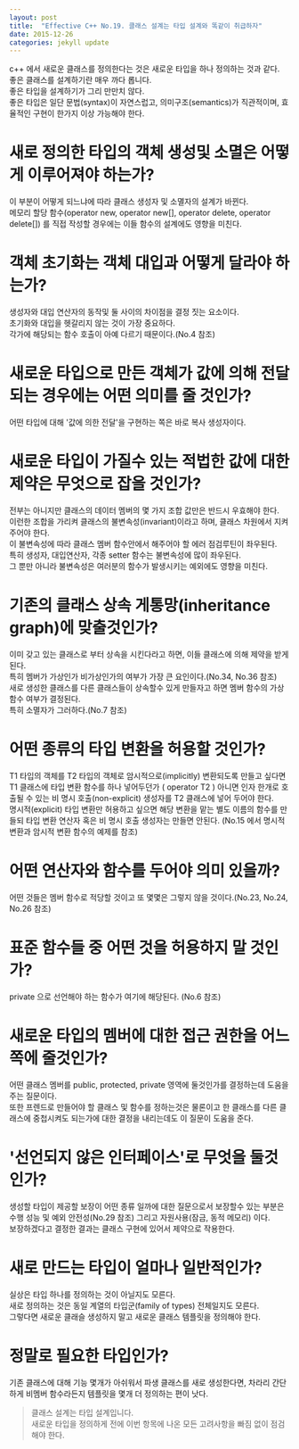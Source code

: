 ```yaml
---
layout: post
title:  "Effective C++ No.19. 클래스 설계는 타입 설계와 똑같이 취급하자"
date: 2015-12-26
categories: jekyll update
---
```


c++ 에서 새로운 클래스를 정의한다는 것은 새로운 타입을 하나 정의하는 것과 같다.  
좋은 클래스를 설계하기란 매우 까다 롭니다.  
좋은 타입을 설계하기가 그리 만만치 않다.  
좋은 타입은 일단 문법(syntax)이 자연스럽고, 의미구조(semantics)가 직관적이며, 효율적인 구현이 한가지 이상 가능해야 한다.  

# 새로 정의한 타입의 객체 생성및 소멸은 어떻게 이루어져야 하는가?  
이 부분이 어떻게 되느냐에 따라 클래스 생성자 및 소멸자의 설계가 바뀐다.  
메모리 할당 함수(operator new, operator new[], operator delete, operator delete[]) 를 직접 작성할 경우에는 이들 함수의 설계에도 영향을 미친다.  

# 객체 초기화는 객체 대입과 어떻게 달라야 하는가?  
생성자와 대입 연산자의 동작및 둘 사이의 차이점을 결정 짓는 요소이다.  
초기화와 대입을 헷갈리지 않는 것이 가장 중요하다.  
각가에 해당되는 함수 호출이 아예 다르기 때문이다.(No.4 참조)

# 새로운 타입으로 만든 객체가 값에 의해 전달되는 경우에는 어떤 의미를 줄 것인가?
어떤 타입에 대해 '값에 의한 전달'을 구현하는 쪽은 바로 복사 생성자이다.  

# 새로운 타입이 가질수 있는 적법한 값에 대한 제약은 무엇으로 잡을 것인가?  
전부는 아니지만 클래스의 데이터 멤버의 몇 가지 조합 값만은 반드시 우효해야 한다.  
이런한 조합을 가리켜 클래스의 불변속성(invariant)이라고 하며, 클래스 차원에서 지켜주어야 한다.  
이 불변속성에 따라 클래스 멤버 함수안에서 해주어야 할 에러 점검루틴이 좌우된다.  
특히 생성자, 대입연산자, 각종 setter 함수는 불변속성에 많이 좌우된다.  
그 뿐만 아니라 불변속성은 여러분의 함수가 발생시키는 예외에도 영향을 미친다.  

# 기존의 클래스 상속 게통망(inheritance graph)에 맞출것인가?  
이미 갖고 있는 클래스로 부터 상속을 시킨다라고 하면, 이들 클래스에 의해 제약을 받게 된다.  
특히 멤버가 가상인가 비가상인가의 여부가 가장 큰 요인이다.(No.34, No.36 참조)  
새로 생성한 클래스를 다른 클래스들이 상속할수 있게 만들자고 하면 멤버 함수의 가상 함수 여부가 결정된다.  
특히 소멸자가 그러하다.(No.7 참조)

# 어떤 종류의 타입 변환을 허용할 것인가?  
T1 타입의 객체를 T2 타입의 객체로 암시적으로(implicitly) 변환되도록 만들고 싶다면 T1 클래스에 타입 변환 함수를 하나 넣어두던가 ( operator T2 )
아니면 인자 한개로 호출될 수 있는 비 명시 호출(non-explicit) 생성자를 T2 클래스에 넣어 두어야 한다.  
명시적(explicit) 타입 변환만 허용하고 싶으면 해당 변환을 맡는 별도 이름의 함수를 만들되 타입 변환 연산자 혹은 비 명시 호출 생성자는 만들면 안된다.  (No.15 에서 명시적 변환과 암시적 변환 함수의 예제를 참조)

# 어떤 연산자와 함수를 두어야 의미 있을까?  
어떤 것들은 멤버 함수로 적당할 것이고 또 몇몇은 그렇지 않을 것이다.(No.23, No.24, No.26 참조)  

# 표준 함수들 중 어떤 것을 허용하지 말 것인가?  
private 으로 선언해야 하는 함수가 여기에 해당된다. (No.6 참조)  

# 새로운 타입의 멤버에 대한 접근 권한을 어느쪽에 줄것인가?
어떤 클래스 멤버를 public, protected, private 영역에 둘것인가를 결정하는데 도움을 주는 질문이다.  
또한 프렌드로 만들어야 할 클래스 및 함수를 정하는것은 물론이고 한 클래스를 다른 클래스에 중첩시켜도 되는가에 대한 결정을 내리는데도 이 질문이 도움을 준다.  

# '선언되지 않은 인터페이스'로 무엇을 둘것인가?
생성할 타입이 제공할 보장이 어떤 종류 일까에 대한 질문으로서 보장할수 있는 부분은 수행 성능 및 예외 안전성(No.29 참조) 그리고 자원사용(잠금, 동적 메모리) 이다.  
보장하겠다고 결정한 결과는 클래스 구현에 있어서 제약으로 작용한다.  

# 새로 만드는 타입이 얼마나 일반적인가?  
실상은 타입 하나를 정의하는 것이 아닐지도 모른다.  
새로 정의하는 것은 동일 계열의 타입군(family of types) 전체일지도 모른다.  
그렇다면 새로운 클래슬 생성하지 말고 새로운 클래스 템플릿을 정의해야 한다.  

# 정말로 필요한 타입인가?
기존 클래스에 대해 기능 몇개가 아쉬워서 파생 클래스를 새로 생성한다면, 차라리 간단하게 비멤버 함수라든지 템플릿을 몇개 더 정의하는 편이 낫다.   

> 클래스 설계는 타입 설계입니다.  
> 새로운 타입을 정의하게 전에 이번 항목에 나온 모든 고려사항을 빠짐 없이 점검해야 한다.  
